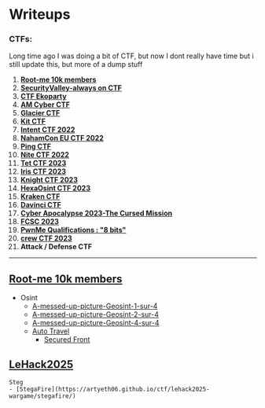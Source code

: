 # Writeups


### CTFs:

Long time ago I was doing a bit of CTF, but now I dont really have time but i still update this, but more of a dump stuff


1. **[Root-me 10k members](#root-me-10k)**
2. **[SecurityValley-always on CTF](#securityvalley-always-on-ctf)**
3. **[CTF Ekoparty](#ctf-ekoparty)**
4. **[AM Cyber CTF](#am-cyber-ctf)**
5. **[Glacier CTF](#glacier-ctf)**
6. **[Kit CTF](#kit-ctf)**
7. **[Intent CTF 2022](#intent-ctf-2022)**
8. **[NahamCon EU CTF 2022](#nhamcon-eu-ctf-2022)**
9. **[Ping CTF](#ping-ctf)**
10. **[Nite CTF 2022](#nite-ctf-2022)**
11. **[Tet CTF 2023](#tet-ctf-2023)**
12. **[Iris CTF 2023](#iris-ctf-2023)**
13. **[Knight CTF 2023](#knight-ctf-2023)**
14. **[HexaOsint CTF 2023](#hexaosint-ctf-2023)**
15. **[Kraken CTF](#kraken-ctf)**
16. **[Davinci CTF](#davinci-ctf)**
17. **[Cyber Apocalypse 2023-The Cursed Mission](#cyber-apocalypse-2023-the-cursed-mission)**
18. **[FCSC 2023](#fcsc-2023)**
19. **[PwnMe Qualifications : "8 bits"](#pwnme-qualifications-:-"8-bits")**
20. **[crew CTF 2023](#crew-ctf-2023)**
21. **Attack / Defense CTF**


* * *


## [Root-me 10k members](https://artyeth06.github.io/ctf/ctf-root-me-10k/)
- Osint
 	- [A-messed-up-picture-Geosint-1-sur-4](https://artyeth06.github.io/ctf/ctf-root-me-10k/A-messed-up-picture-Geosint-1-sur-4/)
	- [A-messed-up-picture-Geosint-2-sur-4](https://artyeth06.github.io/ctf/ctf-root-me-10k/A-messed-up-picture-Geosint-2-sur-4/)
	- [A-messed-up-picture-Geosint-4-sur-4](https://artyeth06.github.io/ctf/ctf-root-me-10k/A-messed-up-picture-Geosint-4-sur-4/)
  	- [Auto Travel](https://artyeth06.github.io/ctf/ctf-root-me-10k/Auto-travel/)
        - [Secured Front](https://artyeth06.github.io/ctf/ctf-root-me-10k/Secured-front/)






## [LeHack2025](https://artyeth06.github.io/ctf/lehack2025-wargame/stegafire/)
	Steg
	- [StegaFire](https://artyeth06.github.io/ctf/lehack2025-wargame/stegafire/)

